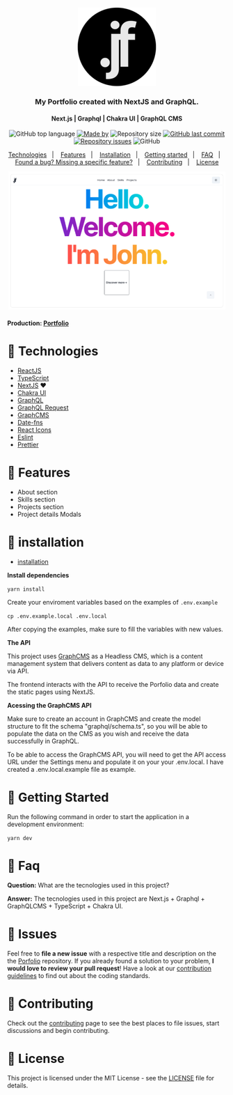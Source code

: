 <p align="center">
  <img src=".github/images/jf-logo.png" alt=".jf logo" />
</p>

<h3 align="center">
  My Portfolio created with NextJS and GraphQL.
</h3>
<h4 align="center">Next.js | Graphql | 
Chakra UI | GraphQL CMS</h4>
<!-- E02041 -->
<p align="center">
  <img alt="GitHub top language" src="https://img.shields.io/github/languages/top/johnfreitasau/portfolio?color=%2329B6D1">
  <a href="https://www.linkedin.com/in/johnfreitasau/"><img alt="Made by" src="https://img.shields.io/badge/made%20by-John%20Freitas-%2329B6D1"></a>
  <img alt="Repository size" src="https://img.shields.io/github/repo-size/johnfreitasau/portfolio?color=%2329B6D1">
  <a href="https://github.com/johnfreitasau/portfolio/commits/main"><img alt="GitHub last commit" src="https://img.shields.io/github/last-commit/johnfreitasau/portfolio?color=%2329B6D1"></a>
  <a href="https://github.com/johnfreitasau/portfolio/issues"><img alt="Repository issues" src="https://img.shields.io/github/issues/johnfreitasau/portfolio?color=%2329B6D1"></a>
  <img alt="GitHub" src="https://img.shields.io/github/license/johnfreitasau/portfolio?color=%2329B6D2">
</p>

<p align="center">
  <a href="#rocket-technologies">Technologies</a>&nbsp;&nbsp;&nbsp;|&nbsp;&nbsp;&nbsp;
  <a href="#rocket-features">Features</a>&nbsp;&nbsp;&nbsp;|&nbsp;&nbsp;&nbsp;
  <a href="#construction_worker-installation">Installation</a>&nbsp;&nbsp;&nbsp;|&nbsp;&nbsp;&nbsp;
  <a href="#runner-getting-started">Getting started</a>&nbsp;&nbsp;&nbsp;|&nbsp;&nbsp;&nbsp;
  <a href="#postbox-faq">FAQ</a>&nbsp;&nbsp;&nbsp;|&nbsp;&nbsp;&nbsp;
  <a href="#bug-issues">Found a bug? Missing a specific feature?</a>&nbsp;&nbsp;&nbsp;|&nbsp;&nbsp;&nbsp;
  <a href="#tada-contributing">Contributing</a>&nbsp;&nbsp;&nbsp;|&nbsp;&nbsp;&nbsp;
  <a href="#closed_book-license">License</a>
</p>

<p align="center">
  <img src=".github/images/porfolio-thumbnail.PNG" alt="My Portfolio" width="500" />
</p>


#### Production: [Portfolio](https://portfolio-johnfreitasau.vercel.app/) 



# :rocket: Technologies

- [ReactJS](https://reactjs.org/)
- [TypeScript](https://www.typescriptlang.org/)
- [NextJS](https://nextjs.org/) ❤️
- [Chakra UI](https://chakra-ui.com/) 
- [GraphQL](https://graphql.org/)
- [GraphQL Request](https://www.npmjs.com/package/graphql-request)
- [GraphCMS](https://graphcms.com/)
- [Date-fns](https://date-fns.org/)
- [React Icons](https://react-icons.github.io/react-icons/#/)
- [Eslint](https://eslint.org/)
- [Prettier](https://prettier.io/)

# :rocket: Features

* About section
* Skills section
* Projects section
* Project details Modals

# :construction_worker: installation
* [installation](#construction_worker-installation)

**Install dependencies**

```yarn install```

Create your enviroment variables based on the examples of ```.env.example```

```cp .env.example.local .env.local```

After copying the examples, make sure to fill the variables with new values.


**The API**

This project uses [GraphCMS](https://graphcms.com/) as a Headless CMS, which is a content management system that delivers content as data to any platform or device via API.

The frontend interacts with the API to receive the Porfolio data and create the static pages using NextJS.


**Acessing the GraphCMS API**

Make sure to create an account in GraphCMS and create the model structure to fit the schema "graphql/schema.ts", so you will be able to populate the data on the CMS as you wish and receive the data successfully in GraphQL.

To be able to access the GraphCMS API, you will need to get the API access URL under the Settings menu and populate it on your your .env.local. I have created a .env.local.example file as example.


# :runner: Getting Started

Run the following command in order to start the application in a development environment:

```yarn dev```


# :postbox: Faq

**Question:** What are the tecnologies used in this project?

**Answer:** The tecnologies used in this project are Next.js + Graphql + GraphQLCMS + TypeScript + Chakra UI.


# :bug: Issues

Feel free to **file a new issue** with a respective title and description on the the [Porfolio](https://github.com/johnfreitasau/portfolio/issues) repository. If you already found a solution to your problem, **I would love to review your pull request**! Have a look at our [contribution guidelines](https://github.com/johnfreitasau/portfolio/blob/main/CONTRIBUTING.md) to find out about the coding standards.

# :tada: Contributing

Check out the [contributing](https://github.com/johnfreitasau/portfolio/blob/master/CONTRIBUTING.md) page to see the best places to file issues, start discussions and begin contributing.


# :closed_book: License

This project is licensed under the MIT License - see the [LICENSE](LICENSE) file for details.

